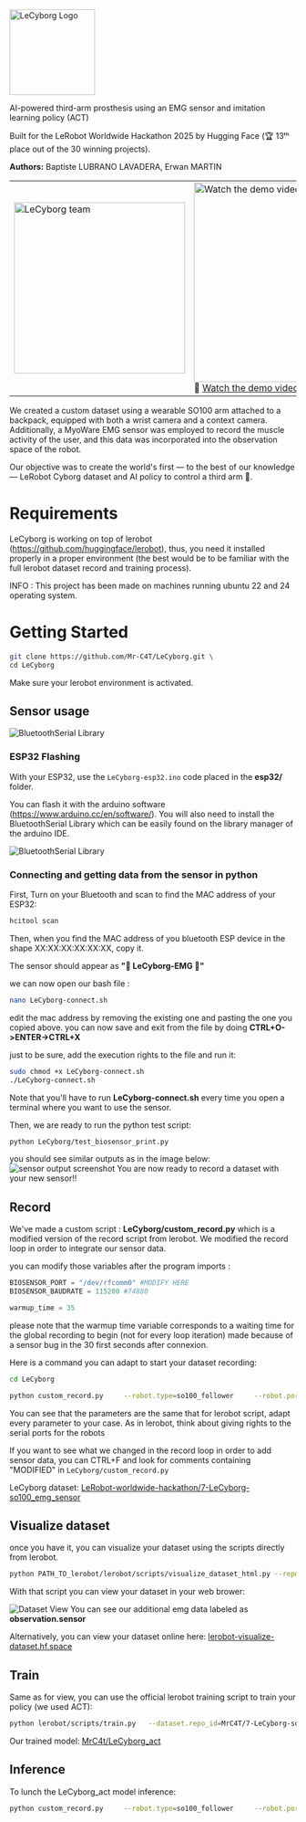 <img src="https://github.com/Mr-C4T/LeCyborg/raw/main/image/LeCyborg_logo.png" alt="LeCyborg Logo" width="150"/>

AI-powered third-arm prosthesis using an EMG sensor and imitation learning policy (ACT) 

Built for the  LeRobot Worldwide Hackathon 2025 by Hugging Face (🏆 13ᵗʰ place out of the 30 winning projects).

**Authors:** Baptiste LUBRANO LAVADERA, Erwan MARTIN

<table>
  <tr>
    <td><img src="image/authors.jpg" alt="LeCyborg team" width="300"/></td>
    <td>
      <img src="image/lecyborg.gif" alt="Watch the demo video" width="350"/><br/>
      🎥 <a href="https://www.youtube.com/watch?v=QdlEGFZBbcE">Watch the demo video</a>
    </td>
  </tr>
</table>


We created a custom dataset using a wearable SO100 arm attached to a backpack, equipped with both a wrist camera and a context camera. Additionally, a MyoWare EMG sensor was employed to record the muscle activity of the user, and this data was incorporated into the observation space of the robot.

Our objective was to create the world's first — to the best of our knowledge — LeRobot Cyborg dataset and AI policy to control a third arm 🦾.

# Requirements
LeCyborg is working on top of lerobot (https://github.com/huggingface/lerobot), thus, you need it installed properly in a proper environment (the best would be to be familiar with the full lerobot dataset record and training process).

INFO : This project has been made on machines running ubuntu 22 and 24 operating system.

# Getting Started
```bash
git clone https://github.com/Mr-C4T/LeCyborg.git \
cd LeCyborg
```
Make sure your lerobot environment is activated.

## Sensor usage

![BluetoothSerial Library](image/myoware_LeCyborg.jpg)

### ESP32 Flashing
With your ESP32, use the `LeCyborg-esp32.ino` code placed in the **esp32/** folder.

You can flash it with the arduino software (https://www.arduino.cc/en/software/).
You will also need to install the BluetoothSerial Library which can be easily found on the library manager of the arduino IDE.

![BluetoothSerial Library](image/btserial_lib.png)

### Connecting and getting data from the sensor in python
First, Turn on your Bluetooth and scan to find the MAC address of your ESP32:
```bash
hcitool scan
```
Then, when you find the MAC address of you bluetooth ESP device in the shape XX:XX:XX:XX:XX:XX, copy it.

The sensor should appear as **"🤗 LeCyborg-EMG 🦾"**

we can now open our bash file : 
```bash
nano LeCyborg-connect.sh 
```
edit the mac address by removing the existing one and pasting the one you copied above.
you can now save and exit from the file by doing **CTRL+O->ENTER->CTRL+X**

just to be sure, add the execution rights to the file and run it:
```bash
sudo chmod +x LeCyborg-connect.sh
./LeCyborg-connect.sh
```
Note that you'll have to run **LeCyborg-connect.sh** every time you open a terminal where you want to use the sensor.

Then, we are ready to run the python test script:
```bash
python LeCyborg/test_biosensor_print.py
```

you should see similar outputs as in the image below:
![sensor output screenshot](image/screen_bt_serial.png)
You are now ready to record a dataset with your new sensor!!


## Record
We've made a custom script : **LeCyborg/custom_record.py** which is a modified version of the record script from lerobot. We modified the record loop in order to integrate our sensor data.

you can modify those variables after the program imports :
```python
BIOSENSOR_PORT = "/dev/rfcomm0" #MODIFY HERE
BIOSENSOR_BAUDRATE = 115200 #74880

warmup_time = 35
```

please note that the warmup time variable corresponds to a waiting time for the global recording to begin (not for every loop iteration) made because of a sensor bug in the 30 first seconds after connexion.

Here is a command you can adapt to start your dataset recording:
```bash
cd LeCyborg
```
```bash
python custom_record.py     --robot.type=so100_follower     --robot.port=/dev/ttyACM1     --robot.id=so100_follower     --robot.cameras="{ wrist: {type: opencv, index_or_path: /dev/video8, width: 640, height: 480, fps: 25}, context: {type: intelrealsense, serial_number_or_name: 134322073085, width: 640, height: 480, fps: 15}}"     --teleop.type=so100_leader   --teleop.port=/dev/ttyACM0 --teleop.id=so100_leader   --display_data=false     --dataset.repo_id=USER/record-test     --dataset.num_episodes=20     --dataset.single_task="put the cube in the box"     --dataset.push_to_hub=False
```
You can see that the parameters are the same that for lerobot script, adapt every parameter to your case.
As in lerobot, think about giving rights to the serial ports for the robots

If you want to see what we changed in the record loop in order to add sensor data, you can CTRL+F and look for comments containing "MODIFIED" in `LeCyborg/custom_record.py`

LeCyborg dataset: [LeRobot-worldwide-hackathon/7-LeCyborg-so100_emg_sensor](https://huggingface.co/datasets/LeRobot-worldwide-hackathon/7-LeCyborg-so100_emg_sensor)

## Visualize dataset
once you have it, you can visualize your dataset using the scripts directly from lerobot.

```bash
python PATH_TO_lerobot/lerobot/scripts/visualize_dataset_html.py --repo-id=USER/record-test
```

With that script you can view your dataset in your web brower:

![Dataset View](image/dataset_view.png)
You can see our additional emg data labeled as **observation.sensor**

Alternatively, you can view your dataset online here: [lerobot-visualize-dataset.hf.space](https://lerobot-visualize-dataset.hf.space/LeRobot-worldwide-hackathon/7-LeCyborg-so100_emg_sensor/episode_0)

## Train
Same as for view, you can use the official lerobot training script to train your policy (we used ACT):
```bash
python lerobot/scripts/train.py   --dataset.repo_id=MrC4T/7-LeCyborg-so100_emg_sensor   --policy.type=act   --output_dir=outputs/train/LeCyborg_act --job_name=LeCyborg_act   --policy.device=cuda   --wandb.enable=false
```

Our trained model: [MrC4t/LeCyborg_act](https://huggingface.co/MrC4t/LeCyborg_act)

## Inference
To lunch the LeCyborg_act model inference:
```bash
python custom_record.py     --robot.type=so100_follower     --robot.port=/dev/ttyACM0     --robot.id=so100_follower     --robot.cameras="{ wrist: {type: opencv, index_or_path: /dev/video6, width: 640, height: 480, fps: 25}, context: {type: intelrealsense, serial_number_or_name: 134322073085, width: 640, height: 480, fps: 15}}"     --display_data=false    --dataset.single_task="put the cube in the box"     --dataset.push_to_hub=False --dataset.repo_id=MrC4t/eval_LeCyborg   --policy.path=MrC4t/LeCyborg_act --dataset.episode_time_s=300

```
